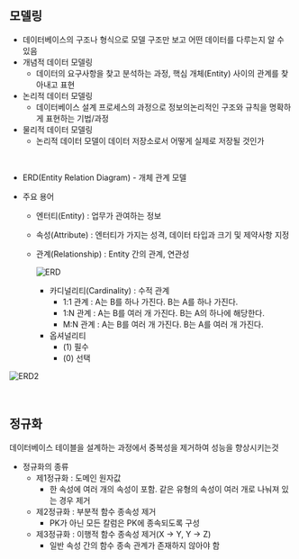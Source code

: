 ## 모델링

* 데이터베이스의 구조나 형식으로 모델 구조만 보고 어떤 데이터를 다루는지 알 수 있음
* 개념적 데이터 모델링
  * 데이터의 요구사항을 찾고 분석하는 과정, 핵심 개체(Entity) 사이의 관계를 찾아내고 표현
* 논리적 데이터 모델링
  * 데이터베이스 설계 프로세스의 과정으로 정보의논리적인 구조와 규칙을 명확하게 표현하는 기법/과정
* 물리적 데이터 모델링
  * 논리적 데이터 모델이 데이터 저장소로서 어떻게 실제로 저장될 것인가

<br>

* ERD(Entity Relation Diagram) - 개체 관계 모델

* 주요 용어

  * 엔터티(Entity) : 업무가 관여하는 정보

  * 속성(Attribute) : 엔터티가 가지는 성격, 데이터 타입과 크기 및 제약사항 지정

  * 관계(Relationship) : Entity 간의 관계, 연관성

    ![ERD](/Users/mac/Desktop/ERD.png)

    * 카디널리티(Cardinality) : 수적 관계
      * 1:1 관계 : A는 B를 하나 가진다. B는 A를 하나 가진다.
      * 1:N 관계 : A는 B를 여러 개 가진다. B는 A의 하나에 해당한다.
      * M:N 관계 : A는 B를 여러 개 가진다. B는 A를 여러 개 가진다.
    * 옵셔널리티
      * (1) 필수
      * (0) 선택

![ERD2](/Users/mac/Desktop/ERD2.png)

<br>

## 정규화

데이터베이스 테이블을 설계하는 과정에서 중복성을 제거하여 성능을 향상시키는것

* 정규화의 종류
  * 제1정규화 : 도메인 원자값
    * 한 속성에 여러 개의 속성이 포함. 같은 유형의 속성이 여러 개로 나눠져 있는 경우 제거
  * 제2정규화 : 부분적 함수 종속성 제거
    * PK가 아닌 모든 칼럼은 PK에 종속되도록 구성
  * 제3정규화 : 이행적 함수 종속성 제거(X -> Y, Y -> Z)
    * 일반 속성 간의 함수 종속 관계가 존재하지 않아야 함